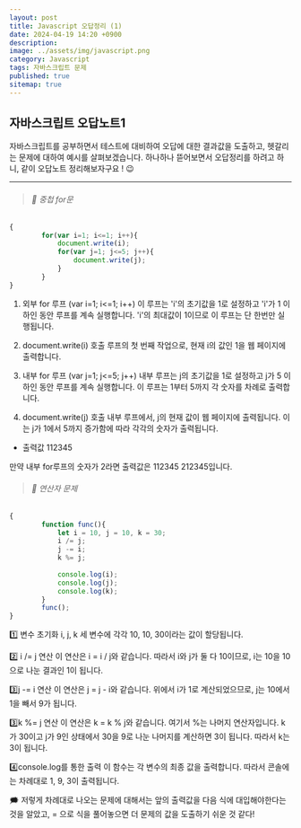```yaml
---
layout: post
title: Javascript 오답정리 (1)
date: 2024-04-19 14:20 +0900
description: 
image: ../assets/img/javascript.png
category: Javascript
tags: 자바스크립트 문제
published: true
sitemap: true
---
```


## 자바스크립트 오답노트1

자바스크립트를 공부하면서 테스트에 대비하여 오답에 대한 결과값을 도출하고,
헷갈리는 문제에 대하여 예시를 살펴보겠습니다.
하나하나 뜯어보면서 오답정리를 하려고 하니,
같이 오답노트 정리해보자구요 ! 😉

<hr />

> ###### 💛 중첩 for문

````javascript
{       
        for(var i=1; i<=1; i++){
            document.write(i);
            for(var j=1; j<=5; j++){
                document.write(j);
            }
        }                
}
````

1. 외부 for 루프  (var i=1; i<=1; i++)
이 루프는 'i'의 초기값을 1로 설정하고 'i'가 1 이하인 동안 루프를 계속 실행합니다. 'i'의 최대값이 1이므로 이 루프는 단 한번만 실행됩니다.

2. document.write(i) 호출
루프의 첫 번째 작업으로, 현재 i의 값인 1을 웹 페이지에 출력합니다.

3. 내부 for 루프 (var j=1; j<=5; j++)
내부 루프는 j의 초기값을 1로 설정하고 j가 5 이하인 동안 루프를 계속 실행합니다. 이 루프는 1부터 5까지 각 숫자를 차례로 출력합니다.

4. document.write(j) 호출
내부 루프에서, j의 현재 값이 웹 페이지에 출력됩니다. 이는 j가 1에서 5까지 증가함에 따라 각각의 숫자가 출력됩니다.

* 출력값
112345

만약 내부 for루프의 숫자가 2라면
출력값은 112345 212345입니다.

> ###### 💛 연산자 문제

````javascript
{
        function func(){
            let i = 10, j = 10, k = 30;
            i /= j;
            j -= i;
            k %= j;
    
            console.log(i);
            console.log(j);
            console.log(k);
        }
        func();
}
````

1️⃣ 변수 초기화
i, j, k 세 변수에 각각 10, 10, 30이라는 값이 할당됩니다.

2️⃣ i /= j 연산
이 연산은 i = i / j와 같습니다. 따라서 i와 j가 둘 다 10이므로, i는 10을 10으로 나눈 결과인 1이 됩니다.


3️⃣j -= i 연산
이 연산은 j = j - i와 같습니다. 위에서 i가 1로 계산되었으므로, j는 10에서 1을 빼서 9가 됩니다.


3️⃣k %= j 연산
이 연산은 k = k % j와 같습니다. 여기서 %는 나머지 연산자입니다. k가 30이고 j가 9인 상태에서 30을 9로 나눈 나머지를 계산하면 3이 됩니다. 따라서 k는 3이 됩니다.

4️⃣console.log를 통한 출력
이 함수는 각 변수의 최종 값을 출력합니다. 따라서 콘솔에는 차례대로 1, 9, 3이 출력됩니다.


🗯 저렇게 차례대로 나오는 문제에 대해서는 앞의 출력값을 다음 식에 대입해야한다는것을 알았고,
= 으로 식을 풀어놓으면 더 문제의 값을 도출하기 쉬운 것 같다!



